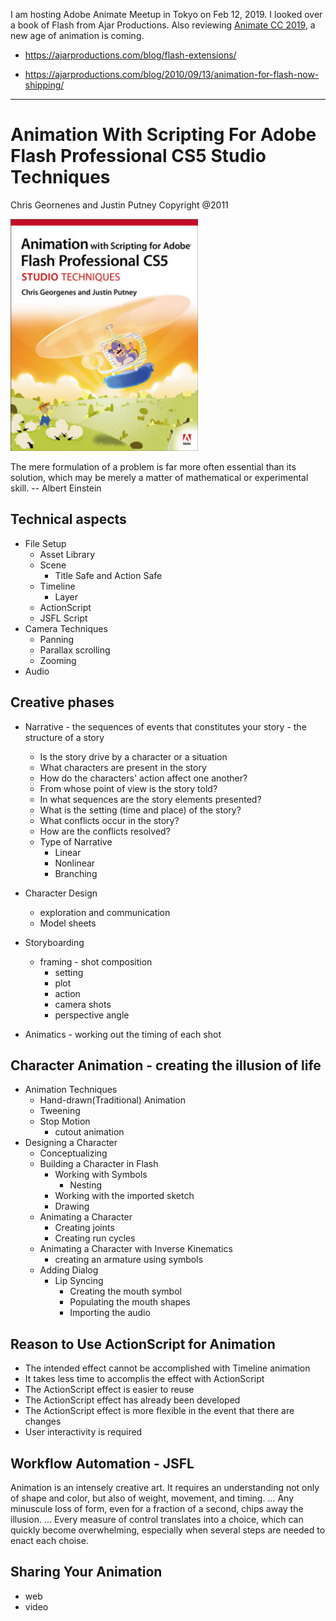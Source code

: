 I am hosting Adobe Animate Meetup in Tokyo on Feb 12, 2019. I looked over a book of Flash from Ajar Productions. Also reviewing [Animate CC 2019](https://theblog.adobe.com/announcing-adobe-animate-cc-2019/), a new age of animation is coming.

* https://ajarproductions.com/blog/flash-extensions/

* https://ajarproductions.com/blog/2010/09/13/animation-for-flash-now-shipping/

----
# Animation With Scripting For Adobe Flash Professional CS5 Studio Techniques
Chris Geornenes and Justin Putney Copyright @2011

<img src="https://github.com/kwiksher/blog/raw/master/img/flash_book/flashbook_big.jpg" width = 300 />


The mere formulation of a problem is far more often essential than its solution, which may be merely a matter of mathematical or experimental skill.  -- Albert Einstein


## Technical aspects
* File Setup
    * Asset Library
    * Scene
        * Title Safe and Action Safe
    * Timeline
        * Layer
    * ActionScript
    * JSFL Script
* Camera Techniques
    * Panning
    * Parallax scrolling
    * Zooming
* Audio

## Creative phases 
* Narrative - the sequences of events that constitutes your story - the structure of a story
    * Is the story drive by a character or a situation
    * What characters are present in the story
    * How do the characters' action affect one another?
    * From whose point of view is the story told?
    * In what sequences are the story elements presented?
    * What is the setting (time and place) of the story?
    * What conflicts occur in the story?
    * How are the conflicts resolved?
    * Type of Narrative
        * Linear
        * Nonlinear
        * Branching

* Character Design
    * exploration and communication
    * Model sheets
* Storyboarding
    * framing - shot composition
        * setting
        * plot
        * action
        * camera shots
        * perspective angle
* Animatics - working out the timing of each shot

## Character Animation - creating the illusion of life
* Animation Techniques
    * Hand-drawn(Traditional) Animation
    * Tweening
    * Stop Motion
        * cutout animation
* Designing a Character
    * Conceptualizing
    * Building a Character in Flash
        * Working with Symbols
            * Nesting
        * Working with the imported sketch
        * Drawing
    * Animating a Character
        * Creating joints
        * Creating run cycles
    * Animating a Character with Inverse Kinematics
        * creating an armature using symbols
    * Adding Dialog
        * Lip Syncing
            * Creating the mouth symbol
            * Populating the mouth shapes
            * Importing the audio

## Reason to Use ActionScript for Animation
* The intended effect cannot be accomplished with Timeline animation
* It takes less time to accomplis the effect with ActionScript
* The ActionScript effect is easier to reuse
* The ActionScript effect has already been developed
* The ActionScript effect is more flexible in the event that there are changes
* User interactivity is required

## Workflow Automation - JSFL

Animation is an intensely creative art. It requires an understanding not only of shape and color, 
but also of weight, movement, and timing.  ... Any minuscule loss of form, even for a fraction of a second, chips away the illusion. ... Every measure of control translates into a choice, which can 
quickly become overwhelming, especially when several steps are needed to enact each choise.


## Sharing Your Animation
* web
* video
